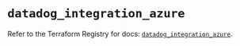 # `datadog_integration_azure`

Refer to the Terraform Registry for docs: [`datadog_integration_azure`](https://registry.terraform.io/providers/datadog/datadog/3.43.1/docs/resources/integration_azure).
